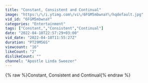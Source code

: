 ```yaml
---
title: "Constant, Consistent and Continual"
image: "https:\/\/i.ytimg.com\/vi\/6FGM5mbwnaY\/hqdefault.jpg"
vid_id: "6FGM5mbwnaY"
categories: "Entertainment"
tags: ["Constant,","Consistent","Continual"]
date: "2022-04-18T22:57:29+03:00"
vid_date: "2022-04-18T11:55:27Z"
duration: "PT29M56S"
viewcount: "16"
likeCount: "2"
dislikeCount: ""
channel: "Apostle Linda Sweezer"
---
```

{% raw %}Constant, Consistent and Continual{% endraw %}
